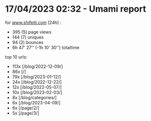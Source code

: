 # 17/04/2023 02:32 - Umami report
for www.shifeiti.com [24h] :

 - 395 (5) page views
 - 144 (7) uniques
 - 94 (2) bounces
 - 6h 47' 27'' (-1h 10' 30'') totaltime


top 10 urls:
 - 113x [/blog/2022-12-09/]
 - 86x [/]
 - 79x [/blog/2023-01-12/]
 - 24x [/blog/2022-12-22/]
 - 12x [/blog/2022-05-07/]
 - 10x [/blog/2023-02-03/]
 - 8x [/blog/categories/]
 - 6x [/blog/2023-04-09/]
 - 6x [/page/2/]
 - 5x [/page/3/]


